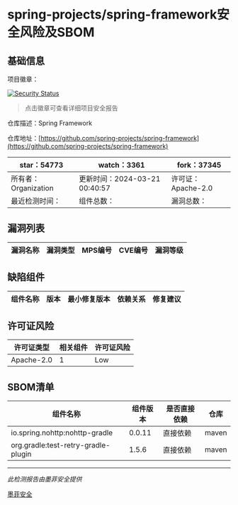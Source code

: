 # spring-projects/spring-framework安全风险及SBOM

## 基础信息

项目徽章：

[![Security Status](https://www.murphysec.com/platform3/v31/badge/1770512525707198464.svg)](https://www.murphysec.com/console/report/1695497794541219840/1770512525707198464)

> 点击徽章可查看详细项目安全报告

仓库描述：Spring Framework

仓库地址：[https://github.com/spring-projects/spring-framework](https://github.com/spring-projects/spring-framework)

| star：54773 | watch：3361 | fork：37345 |
| ----------- | -------------- | ------------ |
| 所有者：Organization | 更新时间：2024-03-21 00:40:57 | 许可证：Apache-2.0 |
| 最近检测时间： | 组件总数： | 漏洞总数： |




## 漏洞列表

| 漏洞名称 | 漏洞类型 | MPS编号 | CVE编号 | 漏洞等级 |
| ------- | ------ | ------- | ------ | ----- |





## 缺陷组件

| 组件名称 | 版本 | 最小修复版本 | 依赖关系 | 修复建议 |
| -------- | ---- | ------------ | -------- | -------- |





## 许可证风险

| 许可证类型 | 相关组件 | 许可证风险 |
| ---------- | -------- | ---------- |
|Apache-2.0|1|Low|




## SBOM清单

| 组件名称 | 组件版本 | 是否直接依赖 | 仓库 |
| -------- | -------- | ------------ | ---- |
|io.spring.nohttp:nohttp-gradle|0.0.11|直接依赖|maven|
|org.gradle:test-retry-gradle-plugin|1.5.6|直接依赖|maven|


------

*此检测报告由墨菲安全提供*

[墨菲安全](www.murphysec.com)